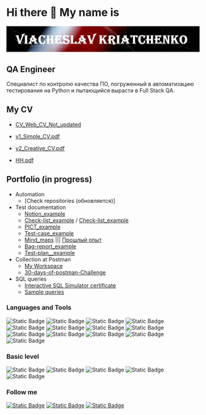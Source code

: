 # Hi there 👋 My name is 

<!--
**ViacheslavKriatchenko/ViacheslavKriatchenko** is a ✨ _special_ ✨ repository because its `README.md` (this file) appears on your GitHub profile.

Here are some ideas to get you started:

- 🔭 I’m currently working on ...
- 🌱 I’m currently learning ...
- 👯 I’m looking to collaborate on ...
- 🤔 I’m looking for help with ...
- 💬 Ask me about ...
- 📫 How to reach me: ...
- 😄 Pronouns: ...
- ⚡ Fun fact: ...
-->

[![Header](https://github.com/ViacheslavKriatchenko/ViacheslavKriatchenko/blob/main/assets/name.png)](https://github.com/ViacheslavKriatchenko/ViacheslavKriatchenko/blob/main/assets/name.png)

## QA Engineer

  Специалист по контролю качества ПО, погруженный в автоматизацию тестирования на Python
и пытающийся вырасти в Full Stack QA.

## My CV

+ [CV_Web_CV_Not_updated](https://viacheslavkriatchenko.github.io/Simple-CV/)  

+ [v1_Simple_CV.pdf](https://drive.google.com/file/d/1n9_mzeKscU9qwJNQzzy3COb3yDWokvE4/view?usp=drive_link)
+ [v2_Creative_CV.pdf](https://drive.google.com/file/d/1pXdHFrVXDlT2FASTax6EONw-kx3CKU_S/view?usp=drive_link)

+ [HH.pdf](https://drive.google.com/file/d/1isWR-TdzePpwr0rGtWVyyzjfdVyamPmZ/view?usp=drive_link)

## Portfolio (in progress)

* Automation
    + [Check repositories (обновляется)]
* Test documentation
    + [Notion_example](https://super-creek-a3b.notion.site/c33018a5808347ad814e7f5c147dddf8)
    + [Check-list_example](https://docs.google.com/spreadsheets/d/1diDXWykj9m1mO8uvwoxdW6Uu9J_cRLI9/edit?usp=sharing&ouid=104305536812303428297&rtpof=true&sd=true) / [Check-list_example](https://docs.google.com/spreadsheets/d/1j8trGPYCrbBFvSXtUd-ncxQ1fIMZatXN/edit?usp=sharing&ouid=104305536812303428297&rtpof=true&sd=true)
    + [PICT_example](https://docs.google.com/document/d/1DXtDxwD38Q8FJ_kxqnp5kI8Ge11LK14O/edit?usp=sharing&ouid=104305536812303428297&rtpof=true&sd=true)
    + [Test-case_example](https://drive.google.com/file/d/1X7val6cYm1XuF5-0VMQYKZOTBcWyaRK0/view?usp=sharing)
    + [Mind_maps](https://miro.com/app/board/uXjVNXzNHws=/)   |||   [Прошлый опыт](https://drive.google.com/drive/folders/1TD5cVYYfoIwy-urUA2TQWpWdLcRZcw5D?usp=sharing)
    + [Bag-report_example](https://drive.google.com/file/d/1lPGAplIehd71-fgC0p0hUslsYjRbApiz/view?usp=sharing)
    + [Test-plan__example](https://drive.google.com/file/d/1B0y96dEFgi_32B1ATaDftXW46Jyt_o96/view?usp=sharing)
* Collection at Postman
    + [My Workspace](https://drive.google.com/drive/folders/1FUzptA_5yaUbE3DKDhZ6pqvLdvzfgQcD?usp=sharing)
    + [30-days-of-postman-Challenge](https://postman.com/slavencia/workspace/slavencia-30-days-of-postman)
* SQL queries
    + [Interactive SQL Simulator certificate](https://stepik.org/cert/2095550?lang=en)
    + [Sample queries](https://docs.google.com/document/d/1W7gvdSOA_jJ6jJuYZFf7NeX8AmWQWxaZ7mY0Jv4BRCY/edit?usp=sharing)
      
### Languages and Tools

![Static Badge](https://img.shields.io/badge/Dev-Tools-blue?style=plastic&labelColor=gray&color=blue)
![Static Badge](https://img.shields.io/badge/postgre-SQL-DarkRed?style=plastic&logo=postgresql&logoColor=40E0D0&color=black)
![Static Badge](https://img.shields.io/badge/Miro-Lime?style=plastic&logo=miro)
![Static Badge](https://img.shields.io/badge/QASE-black?style=plastic&logo=qase&logoColor=%234F46DC&)
![Static Badge](https://img.shields.io/badge/Selenium-black?style=plastic&logo=Selenium&logoColor=white&labelColor=%2343B02A)
![Static Badge](https://img.shields.io/badge/Py-Test-_?style=plastic&logo=pytest&logoColor=%230A9EDC&labelColor=%234B0082&color=%2300FFFF)
![Static Badge](https://img.shields.io/badge/JIRA-black?style=plastic&logo=jirasoftware&logoColor=%230052CC&)
![Static Badge](https://img.shields.io/badge/Confluence-white?style=plastic&logo=confluence&logoColor=%23172B4D)
![Static Badge](https://img.shields.io/badge/Postman-%23FF6C37?style=plastic&logo=postman&logoColor=black)
![Static Badge](https://img.shields.io/badge/Charles-%231828FF?style=plastic&logo=charles&logoColor=%23F3F5F5)
![Static Badge](https://img.shields.io/badge/Swagger-%23072A50?style=plastic&logo=swagger&logoColor=%2385EA2D)
![Static Badge](https://img.shields.io/badge/DBeaver-%23FF0000?style=plastic&logo=DBeaver&logoColor=%23382923&labelColor=black)
![Static Badge](https://img.shields.io/badge/X-PATH-%23FF0000?style=plastic&labelColor=black)

### Basic level

![Static Badge](https://img.shields.io/badge/HTML-CSS-Silver?style=plastic&logo=html5&logoColor=red&labelColor=black&color=black&)
![Static Badge](https://img.shields.io/badge/Python-black?style=plastic&logo=Python&logoColor=3776AB&link=https%3A%2F%2Fstepik.org%2Flesson%2F904834%2Fstep%2F2%3Funit%3D910296)
![Static Badge](https://img.shields.io/badge/Docker-white?style=plastic&logo=docker&logoColor=%232496ED)
![Static Badge](https://img.shields.io/badge/JavaScript-purple?style=plastic&logo=javascript&logoColor=%23F7DF1E)
![Static Badge](https://img.shields.io/badge/JMeter-%2307500B?style=plastic&logo=apachejmeter&logoColor=%23D22128)

### Follow me

[![Static Badge](https://img.shields.io/badge/-Instagram-Silver?style=plastic&logo=instagram&logoColor=red&color=black&)](https://www.Instagram.com/slava.v.k)
[![Static Badge](https://img.shields.io/badge/-Telegram-Silver?style=plastic&logo=telegram&logoColor=blue&color=black&)](https://t.me/Slava_K_V)
[![Static Badge](https://img.shields.io/badge/-Linkedin-Silver?style=plastic&logo=linkedin&logoColor=blue&color=black&)](https://www.linkedin.com/in/viacheslav-kriatchenko/)
